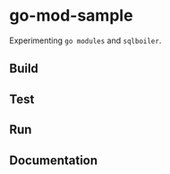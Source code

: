 # go-mod-sample
Experimenting ```go modules``` and ```sqlboiler```.  

## Build

## Test

## Run

## Documentation
